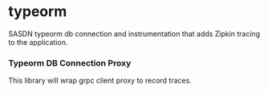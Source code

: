 # typeorm

SASDN typeorm db connection and instrumentation that adds Zipkin tracing to the application.

### Typeorm DB Connection Proxy

This library will wrap grpc client proxy to record traces.

```typescript

```